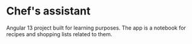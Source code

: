 # Chef's assistant
Angular 13 project built for learning purposes. The app is a notebook for recipes and shopping lists related to them.
